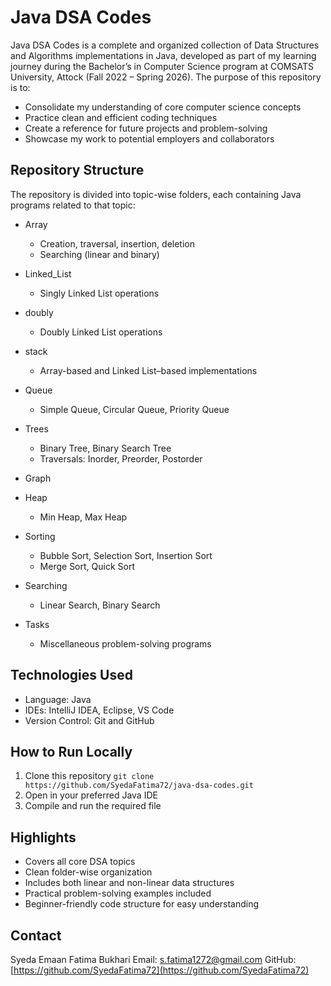 # Java DSA Codes

Java DSA Codes is a complete and organized collection of Data Structures and Algorithms implementations in Java, developed as part of my learning journey during the Bachelor’s in Computer Science program at COMSATS University, Attock (Fall 2022 – Spring 2026).
The purpose of this repository is to:

* Consolidate my understanding of core computer science concepts
* Practice clean and efficient coding techniques
* Create a reference for future projects and problem-solving
* Showcase my work to potential employers and collaborators

## Repository Structure

The repository is divided into topic-wise folders, each containing Java programs related to that topic:

* Array

  * Creation, traversal, insertion, deletion
  * Searching (linear and binary)
    
* Linked\_List
  * Singly Linked List operations
    
* doubly
  * Doubly Linked List operations
    
* stack
  * Array-based and Linked List–based implementations
    
* Queue
  * Simple Queue, Circular Queue, Priority Queue
    
* Trees
  * Binary Tree, Binary Search Tree
  * Traversals: Inorder, Preorder, Postorder
    
* Graph
  
* Heap
  * Min Heap, Max Heap
    
* Sorting
  * Bubble Sort, Selection Sort, Insertion Sort
  * Merge Sort, Quick Sort
    
* Searching
  * Linear Search, Binary Search
    
* Tasks
  * Miscellaneous problem-solving programs

## Technologies Used

* Language: Java
* IDEs: IntelliJ IDEA, Eclipse, VS Code
* Version Control: Git and GitHub

## How to Run Locally

1. Clone this repository
   `git clone https://github.com/SyedaFatima72/java-dsa-codes.git`
2. Open in your preferred Java IDE
3. Compile and run the required file

## Highlights

* Covers all core DSA topics
* Clean folder-wise organization
* Includes both linear and non-linear data structures
* Practical problem-solving examples included
* Beginner-friendly code structure for easy understanding

## Contact

Syeda Emaan Fatima Bukhari
Email: [s.fatima1272@gmail.com](mailto:s.fatima1272@gmail.com)
GitHub: [https://github.com/SyedaFatima72](https://github.com/SyedaFatima72)
